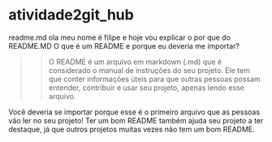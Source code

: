 # atividade2git_hub
readme.md
ola meu nome é filipe e hoje vou explicar o por que do README.MD
O que é um README e porque eu deveria me importar?
>> O README é um arquivo em markdown (.md) que é considerado o manual de instruções do seu projeto. Ele tem que conter informações úteis para que outras pessoas possam entender, contribuir e usar seu projeto, apenas lendo esse arquivo.

Você deveria se importar porque esse é o primeiro arquivo que as pessoas vão ler no seu projeto! Ter um bom README também ajuda seu projeto a ter destaque, já que outros projetos muitas vezes não tem um bom README.